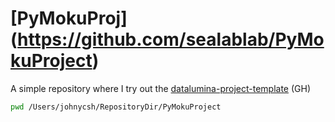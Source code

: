 # [PyMokuProj] (https://github.com/sealablab/PyMokuProject)
A simple repository where I try out the [datalumina-project-template](https://github.com/datalumina/datalumina-project-template) (GH)

``` bash
pwd /Users/johnycsh/RepositoryDir/PyMokuProject
```
